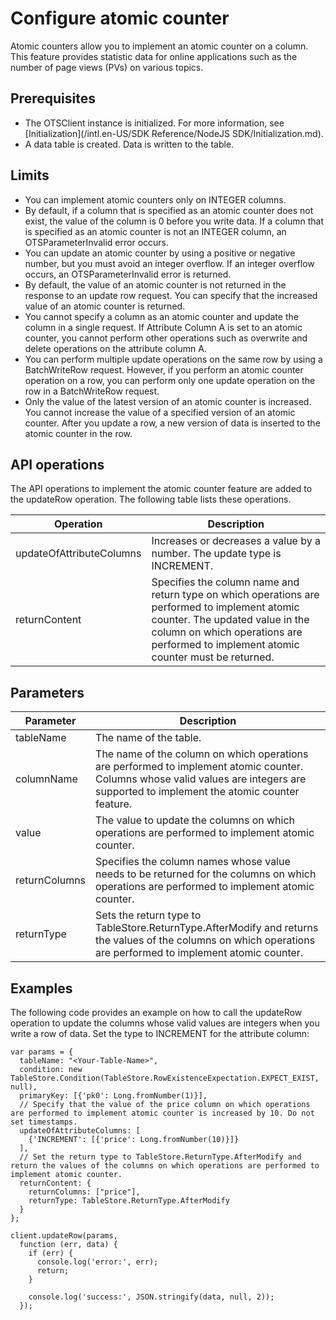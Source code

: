 # Configure atomic counter

Atomic counters allow you to implement an atomic counter on a column. This feature provides statistic data for online applications such as the number of page views \(PVs\) on various topics.

## Prerequisites

-   The OTSClient instance is initialized. For more information, see [Initialization](/intl.en-US/SDK Reference/NodeJS SDK/Initialization.md).
-   A data table is created. Data is written to the table.

## Limits

-   You can implement atomic counters only on INTEGER columns.
-   By default, if a column that is specified as an atomic counter does not exist, the value of the column is 0 before you write data. If a column that is specified as an atomic counter is not an INTEGER column, an OTSParameterInvalid error occurs.
-   You can update an atomic counter by using a positive or negative number, but you must avoid an integer overflow. If an integer overflow occurs, an OTSParameterInvalid error is returned.
-   By default, the value of an atomic counter is not returned in the response to an update row request. You can specify that the increased value of an atomic counter is returned.
-   You cannot specify a column as an atomic counter and update the column in a single request. If Attribute Column A is set to an atomic counter, you cannot perform other operations such as overwrite and delete operations on the attribute column A.
-   You can perform multiple update operations on the same row by using a BatchWriteRow request. However, if you perform an atomic counter operation on a row, you can perform only one update operation on the row in a BatchWriteRow request.
-   Only the value of the latest version of an atomic counter is increased. You cannot increase the value of a specified version of an atomic counter. After you update a row, a new version of data is inserted to the atomic counter in the row.

## API operations

The API operations to implement the atomic counter feature are added to the updateRow operation. The following table lists these operations.

|Operation|Description|
|---------|-----------|
|updateOfAttributeColumns|Increases or decreases a value by a number. The update type is INCREMENT.|
|returnContent|Specifies the column name and return type on which operations are performed to implement atomic counter. The updated value in the column on which operations are performed to implement atomic counter must be returned.|

## Parameters

|Parameter|Description|
|---------|-----------|
|tableName|The name of the table.|
|columnName|The name of the column on which operations are performed to implement atomic counter. Columns whose valid values are integers are supported to implement the atomic counter feature.|
|value|The value to update the columns on which operations are performed to implement atomic counter.|
|returnColumns|Specifies the column names whose value needs to be returned for the columns on which operations are performed to implement atomic counter.|
|returnType|Sets the return type to TableStore.ReturnType.AfterModify and returns the values of the columns on which operations are performed to implement atomic counter.|

## Examples

The following code provides an example on how to call the updateRow operation to update the columns whose valid values are integers when you write a row of data. Set the type to INCREMENT for the attribute column:

```
var params = {
  tableName: "<Your-Table-Name>",
  condition: new TableStore.Condition(TableStore.RowExistenceExpectation.EXPECT_EXIST, null),
  primaryKey: [{'pk0': Long.fromNumber(1)}],
  // Specify that the value of the price column on which operations are performed to implement atomic counter is increased by 10. Do not set timestamps.
  updateOfAttributeColumns: [
    {'INCREMENT': [{'price': Long.fromNumber(10)}]}
  ],
  // Set the return type to TableStore.ReturnType.AfterModify and return the values of the columns on which operations are performed to implement atomic counter.
  returnContent: {
    returnColumns: ["price"],
    returnType: TableStore.ReturnType.AfterModify
  }
};

client.updateRow(params,
  function (err, data) {
    if (err) {
      console.log('error:', err);
      return;
    }

    console.log('success:', JSON.stringify(data, null, 2));
  });
```


